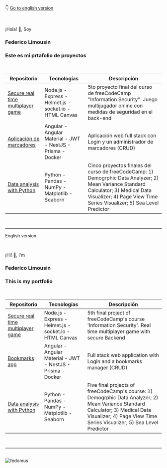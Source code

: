 👇 [Go to english version](#english)

<br>

¡Hola! 👋, Soy

### Federico Limousin

### Este es mi prtafolio de proyectos

<br>

|Repositorio|Tecnologías|Descripción|
| --- | --- | --- |
| [Secure real time multiplayer game](https://github.com/Fedomus/secure-real-time-multiplayer-game) | Node.js - Express - Helmet.js - socket.io - HTML Canvas | 5to proyecto final del curso de freeCodeCamp "Information Security". Juego multijugador online con medidas de seguridad en el back-end |
| [Aplicación de marcadores](https://github.com/Fedomus/bookmarks) | Angular - Angular Material - JWT - NestJS - Prisma - Docker | Aplicación web full stack con Login y un administrador de marcadores (CRUD) |
| [Data analysis with Python](https://github.com/Fedomus/freeCodeCamp-dataAnalysisPython-projects) | Python - Pandas - NumPy - Matplotlib - Seaborn | Cinco proyectos finales del curso de freeCodeCamp: 1) Demogrphic Data Analyzer; 2) Mean Variance Standard Calculator; 3) Medical Data Visualizer; 4) Page View Time Series Visualizer; 5) Sea Level Predictor |

<br>
<hr>
<p id="english">English version</p>
<br>

¡Hi! 👋, I'm 

### Federico Limousin

### This is my portfolio

<br>

|Repositorio|Tecnologías|Descripción|
| --- | --- | --- |
| [Secure real time multiplayer game](https://github.com/Fedomus/secure-real-time-multiplayer-game) | Node.js - Express - Helmet.js - socket.io - HTML Canvas | 5th final project of freeCodeCamp's course 'Information Security'. Real time multiplayer game with secure Backend |
| [Bookmarks app](https://github.com/Fedomus/bookmarks) | Angular - Angular Material - JWT - NestJS - Prisma - Docker | Full stack web application with Login and a bookmarks manager (CRUD) |
| [Data analysis with Python](https://github.com/Fedomus/freeCodeCamp-dataAnalysisPython-projects) | Python - Pandas - NumPy - Matplotlib - Seaborn | Five final projects of freeCodeCamp's course: 1) Demogrphic Data Analyzer; 2) Mean Variance Standard Calculator; 3) Medical Data Visualizer; 4) Page View Time Series Visualizer; 5) Sea Level Predictor |
<br>
<hr>
<br>
<img align="center" src="https://github-readme-stats.vercel.app/api/top-langs?username=fedomus&show_icons=true&locale=en&layout=compact" alt="fedomus" />
